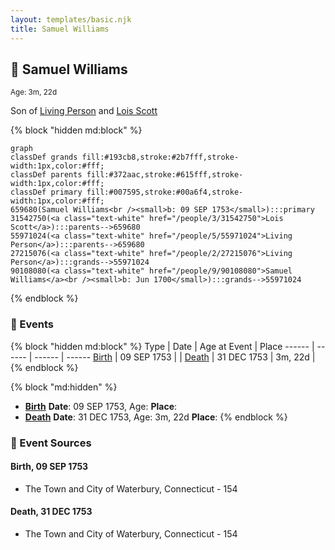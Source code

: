 ```yaml
---
layout: templates/basic.njk
title: Samuel Williams
---
```

## 🔵 Samuel Williams
<small>Age: 3m, 22d</small>

Son of [Living Person](/people/5/55971024) and [Lois Scott](/people/3/31542750)

{% block "hidden md:block" %}
```mermaid
graph
classDef grands fill:#193cb8,stroke:#2b7fff,stroke-width:1px,color:#fff;
classDef parents fill:#372aac,stroke:#615fff,stroke-width:1px,color:#fff;
classDef primary fill:#007595,stroke:#00a6f4,stroke-width:1px,color:#fff;
659680(Samuel Williams<br /><small>b: 09 SEP 1753</small>):::primary
31542750(<a class="text-white" href="/people/3/31542750">Lois Scott</a>):::parents-->659680
55971024(<a class="text-white" href="/people/5/55971024">Living Person</a>):::parents-->659680
27215076(<a class="text-white" href="/people/2/27215076">Living Person</a>):::grands-->55971024
90108080(<a class="text-white" href="/people/9/90108080">Samuel Williams</a><br /><small>b: Jun 1700</small>):::grands-->55971024
```
{% endblock %}

### 📆 Events

{% block "hidden md:block" %}
Type | Date | Age at Event | Place
------ | ------ | ------ | ------
[Birth](#event-event-2) | 09 SEP 1753 |  |
[Death](#event-event-3) | 31 DEC 1753 | 3m, 22d |
{% endblock %}

{% block "md:hidden" %}
- **[Birth](#event-event-2)**
**Date**: 09 SEP 1753, Age:
**Place**:
- **[Death](#event-event-3)**
**Date**: 31 DEC 1753, Age: 3m, 22d
**Place**:
{% endblock %}

### 📰 Event Sources

#### <a id="event-event-2"></a> Birth, 09 SEP 1753
* The Town and City of Waterbury, Connecticut  - 154

#### <a id="event-event-3"></a> Death, 31 DEC 1753
* The Town and City of Waterbury, Connecticut  - 154